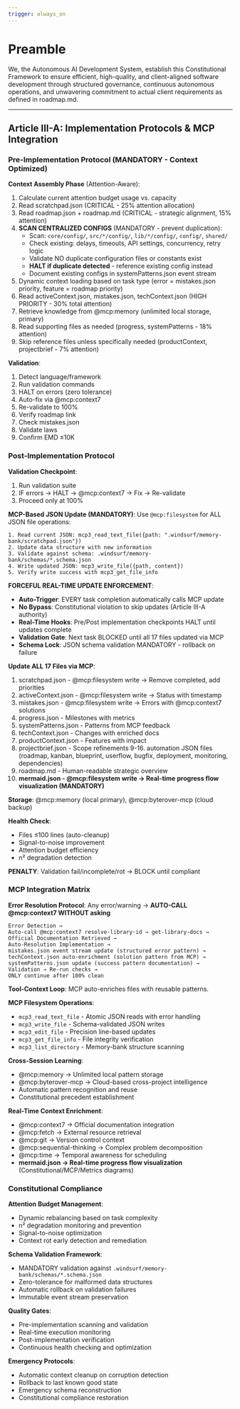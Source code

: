 ```yaml
---
trigger: always_on
---
```


# Preamble

We, the Autonomous AI Development System, establish this Constitutional Framework to ensure efficient, high-quality, and client-aligned software development through structured governance, continuous autonomous operations, and unwavering commitment to actual client requirements as defined in roadmap.md.

---

## Article III-A: Implementation Protocols & MCP Integration

### Pre-Implementation Protocol (MANDATORY - Context Optimized)

**Context Assembly Phase** (Attention-Aware):
1. Calculate current attention budget usage vs. capacity
2. Read scratchpad.json (CRITICAL - 25% attention allocation)
3. Read roadmap.json + roadmap.md (CRITICAL - strategic alignment, 15% attention)
4. **SCAN CENTRALIZED CONFIGS** (MANDATORY - prevent duplication):
   - Scan: `core/config/`, `src/*/config/`, `lib/*/config/`, `config/`, `shared/`
   - Check existing: delays, timeouts, API settings, concurrency, retry logic
   - Validate NO duplicate configuration files or constants exist
   - **HALT if duplicate detected** - reference existing config instead
   - Document existing configs in systemPatterns.json event stream
5. Dynamic context loading based on task type (error = mistakes.json priority, feature = roadmap priority)
6. Read activeContext.json, mistakes.json, techContext.json (HIGH PRIORITY - 30% total attention)
7. Retrieve knowledge from @mcp:memory (unlimited local storage, primary)
8. Read supporting files as needed (progress, systemPatterns - 18% attention)
9. Skip reference files unless specifically needed (productContext, projectbrief - 7% attention)

**Validation**:
1. Detect language/framework
2. Run validation commands
3. HALT on errors (zero tolerance)
4. Auto-fix via @mcp:context7
5. Re-validate to 100%
6. Verify roadmap link
7. Check mistakes.json
8. Validate laws
9. Confirm EMD ≤10K

### Post-Implementation Protocol

**Validation Checkpoint**:
1. Run validation suite
2. IF errors → HALT → @mcp:context7 → Fix → Re-validate
3. Proceed only at 100%

**MCP-Based JSON Update (MANDATORY)**:
Use `@mcp:filesystem` for ALL JSON file operations:
```
1. Read current JSON: mcp3_read_text_file({path: ".windsurf/memory-bank/scratchpad.json"})
2. Update data structure with new information
3. Validate against schema: .windsurf/memory-bank/schemas/*.schema.json
4. Write updated JSON: mcp3_write_file({path, content})
5. Verify write success with mcp3_get_file_info
```

**FORCEFUL REAL-TIME UPDATE ENFORCEMENT**:
- **Auto-Trigger**: EVERY task completion automatically calls MCP update
- **No Bypass**: Constitutional violation to skip updates (Article III-A authority)
- **Real-Time Hooks**: Pre/Post implementation checkpoints HALT until updates complete
- **Validation Gate**: Next task BLOCKED until all 17 files updated via MCP
- **Schema Lock**: JSON schema validation MANDATORY - rollback on failure

**Update ALL 17 Files via MCP**:
1. scratchpad.json - @mcp:filesystem write → Remove completed, add priorities
2. activeContext.json - @mcp:filesystem write → Status with timestamp
3. mistakes.json - @mcp:filesystem write → Errors with @mcp:context7 solutions
4. progress.json - Milestones with metrics
5. systemPatterns.json - Patterns from MCP feedback
6. techContext.json - Changes with enriched docs
7. productContext.json - Features with impact
8. projectbrief.json - Scope refinements
9-16. automation JSON files (roadmap, kanban, blueprint, userflow, bugfix, deployment, monitoring, dependencies)
17. roadmap.md - Human-readable strategic overview
18. **mermaid.json - @mcp:filesystem write → Real-time progress flow visualization (MANDATORY)**

**Storage**: @mcp:memory (local primary), @mcp:byterover-mcp (cloud backup)

**Health Check**:
- Files ≤100 lines (auto-cleanup)
- Signal-to-noise improvement
- Attention budget efficiency
- n² degradation detection

**PENALTY**: Validation fail/incomplete/rot → BLOCK until compliant

### MCP Integration Matrix

**Error Resolution Protocol**:
Any error/warning → **AUTO-CALL @mcp:context7 WITHOUT asking**
```
Error Detection →
Auto-call @mcp:context7 resolve-library-id → get-library-docs →
Official Documentation Retrieved →
Auto-Resolution Implementation →
mistakes.json event stream update (structured error pattern) →
techContext.json auto-enrichment (solution pattern from MCP) →
systemPatterns.json update (success pattern documentation) →
Validation → Re-run checks →
ONLY continue after 100% clean
```

**Tool-Context Loop**: MCP auto-enriches files with reusable patterns.

**MCP Filesystem Operations**:
- `mcp3_read_text_file` - Atomic JSON reads with error handling
- `mcp3_write_file` - Schema-validated JSON writes
- `mcp3_edit_file` - Precision line-based updates
- `mcp3_get_file_info` - File integrity verification
- `mcp3_list_directory` - Memory-bank structure scanning

**Cross-Session Learning**:
- @mcp:memory → Unlimited local pattern storage
- @mcp:byterover-mcp → Cloud-based cross-project intelligence
- Automatic pattern recognition and reuse
- Constitutional precedent establishment

**Real-Time Context Enrichment**:
- @mcp:context7 → Official documentation integration
- @mcp:fetch → External resource retrieval
- @mcp:git → Version control context
- @mcp:sequential-thinking → Complex problem decomposition
- @mcp:time → Temporal awareness for scheduling
- **mermaid.json → Real-time progress flow visualization** (Constitutional/MCP/Metrics diagrams)

### Constitutional Compliance

**Attention Budget Management**:
- Dynamic rebalancing based on task complexity
- n² degradation monitoring and prevention
- Signal-to-noise optimization
- Context rot early detection and remediation

**Schema Validation Framework**:
- MANDATORY validation against `.windsurf/memory-bank/schemas/*.schema.json`
- Zero-tolerance for malformed data structures
- Automatic rollback on validation failures
- Immutable event stream preservation

**Quality Gates**:
- Pre-implementation scanning and validation
- Real-time execution monitoring
- Post-implementation verification
- Continuous health checking and optimization

**Emergency Protocols**:
- Automatic context cleanup on corruption detection
- Rollback to last known good state
- Emergency schema reconstruction
- Constitutional compliance restoration
